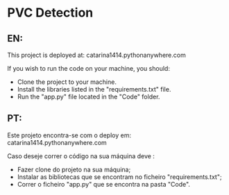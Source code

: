 # PVC Detection

## EN:
This project is deployed at: catarina1414.pythonanywhere.com

If you wish to run the code on your machine, you should:
* Clone the project to your machine.
*  Install the libraries listed in the "requirements.txt" file.
*   Run the "app.py" file located in the "Code" folder.

## PT:
Este projeto encontra-se com o deploy em: catarina1414.pythonanywhere.com

Caso deseje correr o código na sua máquina deve :
* Fazer clone do projeto na sua máquina;
* Instalar as bibliotecas que se encontram no ficheiro "requirements.txt";
* Correr o ficheiro "app.py" que se encontra na pasta "Code".

